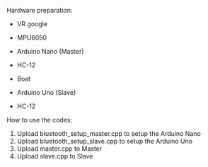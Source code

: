 Hardware preparation:
- VR google
- MPU6050
- Arduino Nano (Master)
- HC-12

- Boat
- Arduino Uno (Slave)
- HC-12

How to use the codes:
1. Upload bluetooth_setup_master.cpp to setup the Arduino Nano
2. Upload bluetooth_setup_slave.cpp to setup the Arduino Uno
3. Upload master.cpp to Master
4. Upload slave.cpp to Slave

